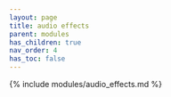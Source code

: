 ```yaml
---
layout: page
title: audio effects
parent: modules
has_children: true
nav_order: 4
has_toc: false
---
```


{% include modules/audio_effects.md %}